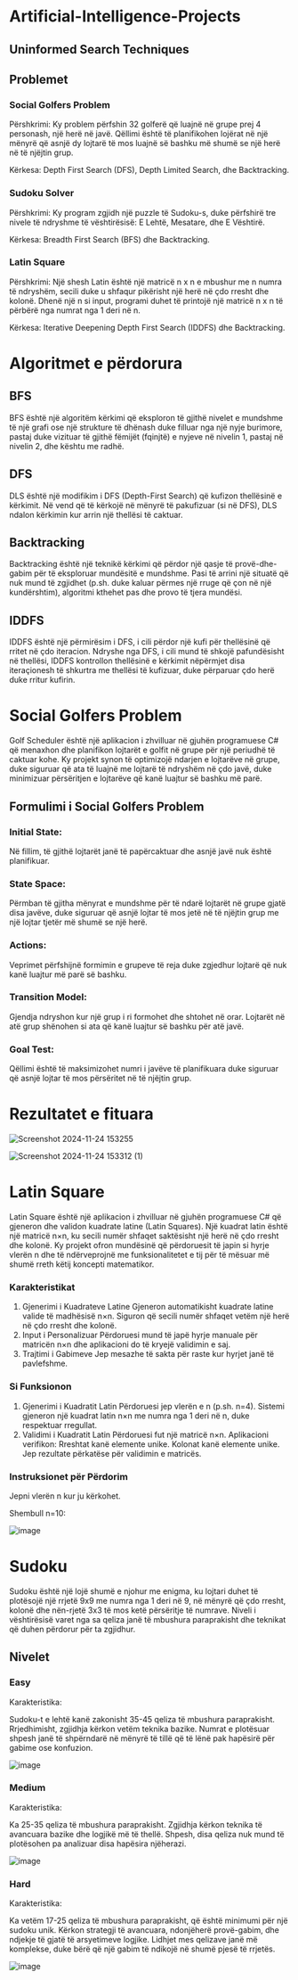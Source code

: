 # Artificial-Intelligence-Projects

## Uninformed Search Techniques

## Problemet

### Social Golfers Problem

Përshkrimi: Ky problem përfshin 32 golferë që luajnë në grupe prej 4 personash, një herë në javë. Qëllimi është të planifikohen lojërat në një mënyrë që asnjë dy lojtarë të mos luajnë së bashku më shumë se një herë në të njëjtin grup.

Kërkesa: Depth First Search (DFS), Depth Limited Search, dhe Backtracking.

### Sudoku Solver

Përshkrimi: Ky program zgjidh një puzzle të Sudoku-s, duke përfshirë tre nivele të ndryshme të vështirësisë: E Lehtë, Mesatare, dhe E Vështirë.

Kërkesa: Breadth First Search (BFS) dhe Backtracking.

### Latin Square

Përshkrimi: Një shesh Latin është një matricë n x n e mbushur me n numra të ndryshëm, secili duke u shfaqur pikërisht një herë në çdo rresht dhe kolonë. Dhenë një n si input, programi duhet të printojë një matricë n x n të përbërë nga numrat nga 1 deri në n.

Kërkesa: Iterative Deepening Depth First Search (IDDFS) dhe Backtracking.

# Algoritmet e përdorura 
## BFS
BFS është një algoritëm kërkimi që eksploron të gjithë nivelet e mundshme të një grafi ose një strukture të dhënash duke filluar nga një nyje burimore, pastaj duke vizituar të gjithë fëmijët (fqinjtë) e nyjeve në nivelin 1, pastaj në nivelin 2, dhe kështu me radhë.

## DFS
DLS është një modifikim i DFS (Depth-First Search) që kufizon thellësinë e kërkimit. Në vend që të kërkojë në mënyrë të pakufizuar (si në DFS), DLS ndalon kërkimin kur arrin një thellësi të caktuar.

## Backtracking 
Backtracking është një teknikë kërkimi që përdor një qasje të provë-dhe-gabim për të eksploruar mundësitë e mundshme. Pasi të arrini një situatë që nuk mund të zgjidhet (p.sh. duke kaluar përmes një rruge që çon në një kundërshtim), algoritmi kthehet pas dhe provo të tjera mundësi.

## IDDFS 
IDDFS është një përmirësim i DFS, i cili përdor një kufi për thellësinë që rritet në çdo iteracion. Ndryshe nga DFS, i cili mund të shkojë pafundësisht në thellësi, IDDFS kontrollon thellësinë e kërkimit nëpërmjet disa iteraçionesh të shkurtra me thellësi të kufizuar, duke përparuar çdo herë duke rritur kufirin.
   
#  Social Golfers Problem

Golf Scheduler është një aplikacion i zhvilluar në gjuhën programuese C# që menaxhon dhe planifikon lojtarët e golfit në grupe për një periudhë të caktuar kohe. Ky projekt synon të optimizojë ndarjen e lojtarëve në grupe, duke siguruar që ata të luajnë me lojtarë të ndryshëm në çdo javë, duke minimizuar përsëritjen e lojtarëve që kanë luajtur së bashku më parë.

 ## Formulimi i Social Golfers Problem 

### Initial State:  
  Në fillim, të gjithë lojtarët janë të papërcaktuar dhe asnjë javë nuk është planifikuar.

### State Space:  
  Përmban të gjitha mënyrat e mundshme për të ndarë lojtarët në grupe gjatë disa javëve, duke siguruar që asnjë lojtar të mos jetë në të njëjtin grup me një lojtar tjetër më shumë se një herë.

### Actions:  
  Veprimet përfshijnë formimin e grupeve të reja duke zgjedhur lojtarë që nuk kanë luajtur më parë së bashku.

### Transition Model:  
  Gjendja ndryshon kur një grup i ri formohet dhe shtohet në orar. Lojtarët në atë grup shënohen si ata që kanë luajtur së bashku për atë javë.

### Goal Test:  
  Qëllimi është të maksimizohet numri i javëve të planifikuara duke siguruar që asnjë lojtar të mos përsëritet në të njëjtin grup.  


# Rezultatet e fituara 

![Screenshot 2024-11-24 153255](https://github.com/user-attachments/assets/96a66768-15e2-40d1-b77b-49278b206619)

![Screenshot 2024-11-24 153312 (1)](https://github.com/user-attachments/assets/8ed0d3a9-bc95-48f5-96c0-e52ad0dde534)


# Latin Square

Latin Square është një aplikacion i zhvilluar në gjuhën programuese C# që gjeneron dhe validon kuadrate latine (Latin Squares). Një kuadrat latin është një matricë n×n, ku secili numër shfaqet saktësisht një herë në çdo rresht dhe kolonë. Ky projekt ofron mundësinë që përdoruesit të japin si hyrje vlerën n dhe të ndërveprojnë me funksionalitetet e tij për të mësuar më shumë rreth këtij koncepti matematikor.

### Karakteristikat
1. Gjenerimi i Kuadrateve Latine
      Gjeneron automatikisht kuadrate latine valide të madhësisë n×n.
      Siguron që secili numër shfaqet vetëm një herë në çdo rresht dhe kolonë.
2. Input i Personalizuar
      Përdoruesi mund të japë hyrje manuale për matricën n×n dhe aplikacioni do të kryejë validimin e saj.
3. Trajtimi i Gabimeve
      Jep mesazhe të sakta për raste kur hyrjet janë të pavlefshme.

### Si Funksionon
1. Gjenerimi i Kuadratit Latin
      Përdoruesi jep vlerën e n (p.sh. n=4).
      Sistemi gjeneron një kuadrat latin n×n me numra nga 1 deri në n, duke respektuar rregullat.
2. Validimi i Kuadratit Latin
      Përdoruesi fut një matricë n×n.
      Aplikacioni verifikon: Rreshtat kanë elemente unike. Kolonat kanë elemente unike.
      Jep rezultate përkatëse për validimin e matricës.

### Instruksionet për Përdorim

Jepni vlerën n kur ju kërkohet.

Shembull n=10:

![image](https://github.com/user-attachments/assets/f20dd8b5-3a53-4ee7-813b-2c9c75961914)


# Sudoku

Sudoku është një lojë shumë e njohur me enigma, ku lojtari duhet të plotësojë një rrjetë 9x9 me numra nga 1 deri në 9, në mënyrë që çdo rresht, kolonë dhe nën-rjetë 3x3 të mos ketë përsëritje të numrave. Niveli i vështirësisë varet nga sa qeliza janë të mbushura paraprakisht dhe teknikat që duhen përdorur për ta zgjidhur.

## Nivelet

### Easy
Karakteristika:

Sudoku-t e lehtë kanë zakonisht 35-45 qeliza të mbushura paraprakisht.
Rrjedhimisht, zgjidhja kërkon vetëm teknika bazike.
Numrat e plotësuar shpesh janë të shpërndarë në mënyrë të tillë që të lënë pak hapësirë për gabime ose konfuzion.

![image](https://github.com/user-attachments/assets/0d79dbbd-850e-45a7-97bc-676e5477733f)


### Medium
Karakteristika:

Ka 25-35 qeliza të mbushura paraprakisht.
Zgjidhja kërkon teknika të avancuara bazike dhe logjikë më të thellë.
Shpesh, disa qeliza nuk mund të plotësohen pa analizuar disa hapësira njëherazi.

![image](https://github.com/user-attachments/assets/84422363-94b9-4281-9464-fa055983c565)

### Hard
Karakteristika:

Ka vetëm 17-25 qeliza të mbushura paraprakisht, që është minimumi për një sudoku unik.
Kërkon strategji të avancuara, ndonjëherë provë-gabim, dhe ndjekje të gjatë të arsyetimeve logjike.
Lidhjet mes qelizave janë më komplekse, duke bërë që një gabim të ndikojë në shumë pjesë të rrjetës.

![image](https://github.com/user-attachments/assets/765e8428-a1e2-4422-b5f9-bf5724beffb7)



